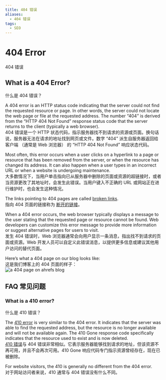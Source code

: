 ```yaml
---
title: 404 错误
aliases:
  - 404 错误
tags:
  - SEO
---
```

# 404 Error 
404 错误

## What is a 404 Error?  
什么是 404 错误？

A 404 error is an HTTP status code indicating that the server could not find the requested resource or page. In other words, the server could not locate the web page or file at the requested address. The number “404” is derived from the “HTTP 404 Not Found” response status code that the server returns to the client (typically a web browser).  
404 错误是一个 HTTP 状态代码，指示服务器找不到请求的资源或页面。换句话说，服务器无法在请求的地址找到网页或文件。数字 “404” 派生自服务器返回给客户端 （通常是 Web 浏览器） 的 “HTTP 404 Not Found” 响应状态代码。

Most often, this error occurs when a user clicks on a hyperlink to a page or resource that has been removed from the server, or when the resource has changed its address. It can also happen when a user types in an incorrect URL or when a website is undergoing maintenance.  
大多数情况下，当用户单击指向已从服务器中删除的页面或资源的超链接时，或者当资源更改了其地址时，会发生此错误。当用户键入不正确的 URL 或网站正在进行维护时，也会发生这种情况。

The links pointing to 404 pages are called [broken links](https://ahrefs.com/seo/glossary/broken-link).  
指向 404 页面的链接称为 [断开的链接](https://ahrefs.com/seo/glossary/broken-link)。

When a 404 error occurs, the web browser typically displays a message to the user stating that the requested page or resource cannot be found. Web developers can customize this error message to provide more information or suggest alternative pages for users to visit.  
发生 404 错误时，Web 浏览器通常会向用户显示一条消息，指出找不到请求的页面或资源。Web 开发人员可以自定义此错误消息，以提供更多信息或建议其他用户访问的替代页面。

Here’s what a 404 page on our blog looks like:  
这是我们博客上的 404 页面的样子：  
![a 404 page on ahrefs blog](https://ahrefs.com/blog/wp-content/uploads/2022/03/404-page-on-ahrefs-blog.png)

## FAQ 常见问题

### What is a 410 error?  
什么是 410 错误？

The [410 error](https://ahrefs.com/seo/glossary/410-gone) is very similar to the 404 error. It indicates that the server was able to find the requested address, but the resource is no longer available and will not be available again. The 410 Gone response code specifically indicates that the resource used to exist and is now deleted.  
[410 错误](https://ahrefs.com/seo/glossary/410-gone)与 404 错误非常相似。它表示服务器能够找到请求的地址，但该资源不再可用，并且不会再次可用。410 Gone 响应代码专门指示资源曾经存在，现在已被删除。

For website visitors, the 410 is generally no different from the 404 error.  
对于网站访问者来说，410 通常与 404 错误没有什么不同。